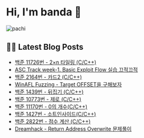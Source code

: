 # Hi, I'm banda 👋



![pachi](https://github.com/banda59/banda59/blob/main/gif/Kirby.gif)

## 🔐😽 Latest Blog Posts



<ul><li><a href='https://spacefriend.tistory.com/91' target='_blank'>백준 11726번 - 2&times;n 타일링 (C/C++)</a></li><li><a href='https://spacefriend.tistory.com/90' target='_blank'>ASC Track week-1. Basic Exploit Flow 실습 끄적끄적</a></li><li><a href='https://spacefriend.tistory.com/89' target='_blank'>백준 2164번 - 카드2 (C/C++)</a></li><li><a href='https://spacefriend.tistory.com/88' target='_blank'>WinAFL Fuzzing - Target OFFSET을 구해보자</a></li><li><a href='https://spacefriend.tistory.com/87' target='_blank'>백준 1439번 - 뒤집기 (C/C++)</a></li><li><a href='https://spacefriend.tistory.com/86' target='_blank'>백준 10773번 - 제로 (C/C++)</a></li><li><a href='https://spacefriend.tistory.com/85' target='_blank'>백준 11170번 - 0의 개수(C/C++)</a></li><li><a href='https://spacefriend.tistory.com/84' target='_blank'>백준 1427번 - 소트인사이드(C/C++)</a></li><li><a href='https://spacefriend.tistory.com/83' target='_blank'>백준 2822번 - 점수 계산 (C/C++)</a></li><li><a href='https://spacefriend.tistory.com/78' target='_blank'> Dreamhack - Return Address Overwrite 문제풀이</a></li></ul>